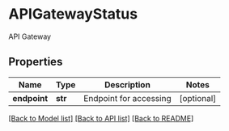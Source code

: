 # APIGatewayStatus

API Gateway
## Properties
Name | Type | Description | Notes
------------ | ------------- | ------------- | -------------
**endpoint** | **str** | Endpoint for accessing | [optional] 

[[Back to Model list]](../README.md#documentation-for-models) [[Back to API list]](../README.md#documentation-for-api-endpoints) [[Back to README]](../README.md)


